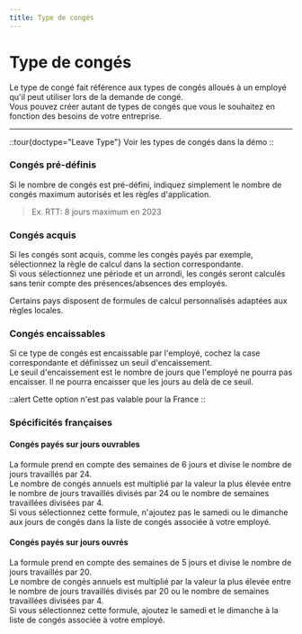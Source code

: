 ```yaml
---
title: Type de congés
---
```


# Type de congés

Le type de congé fait référence aux types de congés alloués à un employé qu'il peut utiliser lors de la demande de congé.  
Vous pouvez créer autant de types de congés que vous le souhaitez en fonction des besoins de votre entreprise.

---

::tour{doctype="Leave Type"}
Voir les types de congés dans la démo
::


### Congés pré-définis

Si le nombre de congés est pré-défini, indiquez simplement le nombre de congés maximum autorisés et les règles d'application.

> Ex. RTT: 8 jours maximum en 2023

### Congés acquis

Si les congés sont acquis, comme les congés payés par exemple, sélectionnez la règle de calcul dans la section correspondante.  
Si vous sélectionnez une période et un arrondi, les congés seront calculés sans tenir compte des présences/absences des employés.  

Certains pays disposent de formules de calcul personnalisés adaptées aux règles locales.  

### Congés encaissables

Si ce type de congés est encaissable par l'employé, cochez la case correspondante et définissez un seuil d'encaissement.  
Le seuil d'encaissement est le nombre de jours que l'employé ne pourra pas encaisser. Il ne pourra encaisser que les jours au delà de ce seuil.  

::alert
Cette option n'est pas valable pour la France
::

### Spécificités françaises

#### Congés payés sur jours ouvrables

La formule prend en compte des semaines de 6 jours et divise le nombre de jours travaillés par 24.  
Le nombre de congés annuels est multiplié par la valeur la plus élevée entre le nombre de jours travaillés divisés par 24 ou le nombre de semaines travaillées divisées par 4.  
Si vous sélectionnez cette formule, n'ajoutez pas le samedi ou le dimanche aux jours de congés dans la liste de congés associée à votre employé.  

#### Congés payés sur jours ouvrés

La formule prend en compte des semaines de 5 jours et divise le nombre de jours travaillés par 20.  
Le nombre de congés annuels est multiplié par la valeur la plus élevée entre le nombre de jours travaillés divisés par 20 ou le nombre de semaines travaillées divisées par 4.  
Si vous sélectionnez cette formule, ajoutez le samedi et le dimanche à la liste de congés associée à votre employé.  